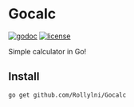 # Gocalc
[![godoc](https://godoc.org/github.com/Rollylni/Gocalc?status.svg)](https://pkg.go.dev/github.com/Rollylni/Gocalc)
[![license](https://img.shields.io/github/license/rollylni/gocalc)](https://en.wikipedia.org/wiki/MIT_License)

Simple calculator in Go!

## Install
```bash
go get github.com/Rollylni/Gocalc
```
